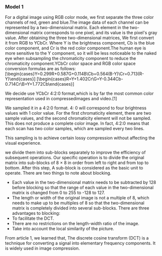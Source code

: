 ### Model 1
For a digital image using RGB color mode, we first separate the three color channels of red, green and blue.The image data of each channel can be represented by a two-dimensional matrix. Each element in the two-dimensional matrix corresponds to one pixel, and its value is the pixel's gray value. After obtaining the three two-dimensional matrices, We first convert it from RGB to YCbCr. Where Y is the brightness component, Cb is the blue color component, and Cr is the red color component.The human eye is more sensitive to the Y component, so it will be less noticeable to the naked eye when subsampling the chromaticity component to reduce the chromaticity component.YCbCr color space and RGB color space conversion formulas are as follows:
\[\begin{cases}Y=0.299R+0.587G+0.114B\\Cb=0.564(B-Y)\\Cr=0.713(R-Y)\end{cases}\]
\[\begin{cases}R=Y+1.402Cr\\G=Y-0.344Cb-0.714Cr\\B=Y+1.772Cb\end{cases}\]

We decide use YCbCr 4:2:0 format,which is by far the most common color representation used in compressedimages and video.[1] 

We sampled it in a 4:2:0 format. 4: 0 will correspond to four brightness values with 1 color value. For the first chromaticity element, there are two sample values, and the second chromaticity element will not be sampled. This does not produce a complete color image. In fact, 4:2:0 means that each scan has two color samples, which are sampled every two lines.

This sampling is to achieve certain lossy compression without affecting the visual experience.


we divide them into sub-blocks separately to improve the efficiency of subsequent operations. Our specific operation is to divide the original matrix into sub-blocks of 8 × 8 in order from left to right and from top to bottom. After this step, A sub-block is considered as the basic unit to operate.
There are two things to note about blocking.
* Each value in the two-dimensional matrix needs to be subtracted by 128 before blocking so that the range of each value in the two-dimensional matrix is changed from 0 to 255 to -128 to 127.
* The length or width of the original image is not a multiple of 8, which needs to make up to be multiples of 8 so that the two-dimensional matrix is completely divided into several sub-blocks.
There are three advantages to blocking:
* To facilitate the DCT.
* There are no restrictions on the length-width ratio of the image.
* Take into account the local similarity of the picture.

From article 1, we learned that, The discrete cosine transform (DCT) is a technique for converting a signal into elementary frequency components. It is widely used in image compression. 